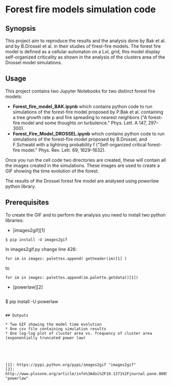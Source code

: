 # Forest fire models simulation code

## Synopsis

This project aim to reproduce the results and the analysis done by Bak et al. and by B.Drossel et al. in their studies of firest-fire models. The forest fire model is defined as a cellular automaton on a LxL grid, this model display self-organized criticality as shown in the analysis of the clusters area of the Drossel model simulations. 


## Usage

This project contains two Jupyter Notebooks for two distinct forest fire models:

* **Forest_fire_model_BAK.ipynb** which contains python code to run simulations of the forest-fire model proposed by P.Bak et al. containing a tree growth rate p and fire spreading to nearest neighbors ("A forest-fire model and some thoughts on turbulence." Phys. Lett. A 147, 297–300).
* **Forest_Fire_Model_DROSSEL.ipynb** which contains python code to run simulations of the forest-fire model proposed by B.Drossel, and F.Schwabl with a lightning probability f ("Self-organized critical forest-fire model." Phys. Rev. Lett. 69, 1629–1632).

Once you run the cell code two directories are created, these will contain all the images created in the simulations. These images are used to create a GIF showing the time evolution of the forest.

The results of the Drossel forest fire model are analysed using *powerlaw* python library. 

## Prerequisites
To create the GIF and to perform the analysis you need to install two python libraries: 
* [images2gif][1]

 ~~~~
 $ pip install -U images2gif
 ~~~~
 In images2gif.py change line 426:
 ~~~~
 for im in images: palettes.append( getheader(im)[1] )
 ~~~~
 to
 ~~~~
 for im in images: palettes.append(im.palette.getdata()[1])
 ~~~~
* [powerlaw][2]

  ~~~~
 $ pip install -U powerlaw
 ~~~~

## Outputs

* Two GIF showing the model time evolution
* One csv file containing simulation results
* One log-log plot of cluster area vs. frequency of cluster area (exponentially truncated power law)





[1]: https://pypi.python.org/pypi/images2gif "images2gif"
[2]: http://www.plosone.org/article/info%3Adoi%2F10.1371%2Fjournal.pone.0085777 "powerlaw"
